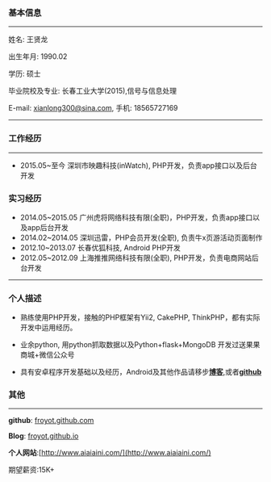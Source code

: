 ### 基本信息
-------------

姓名: 王贤龙

出生年月: 1990.02

学历: 硕士

毕业院校及专业: 长春工业大学(2015),信号与信息处理

E-mail: xianlong300@sina.com,          手机: 18565727169

------------------

### 工作经历
---------------
*	2015.05~至今 深圳市映趣科技(inWatch), PHP开发，负责app接口以及后台开发

### 实习经历

*	2014.05~2015.05 广州虎将网络科技有限(全职)，PHP开发，负责app接口以及app后台开发
*	2014.02~2014.05 深圳迅雷，PHP会员开发(全职), 负责牛x页游活动页面制作
*	2012.10~2013.07 长春优狐科技, Android PHP开发
*	2012.05~2012.09 上海推推网络科技有限(全职), PHP开发，负责电商网站后台开发

-------------

### 个人描述
*   熟练使用PHP开发，接触的PHP框架有Yii2, CakePHP, ThinkPHP，都有实际开发中运用经历。

*   业余python, 用python抓取数据以及Python+flask+MongoDB 开发过送果果商城+微信公众号

*   具有安卓程序开发基础以及经历，Android及其他作品请移步[**博客**](http://froyot.github.io),或者[**github**](froyot.github.com)

### 其他
---------------
**github**: [froyot.github.com](http://froyot.github.com)

**Blog**: [froyot.github.io](http://froyot.github.io)

**个人网站**:[http://www.aiaiaini.com/](http://www.aiaiaini.com/)

期望薪资:15K+














